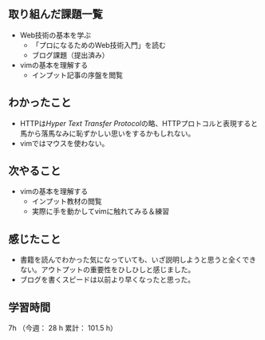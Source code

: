 ## 取り組んだ課題一覧
- Web技術の基本を学ぶ
  - 「プロになるためのWeb技術入門」を読む
  - ブログ課題（提出済み）
- vimの基本を理解する
  - インプット記事の序盤を閲覧
## わかったこと
- HTTPは*Hyper Text Transfer Protocol*の略、HTTPプロトコルと表現すると馬から落馬なみに恥ずかしい思いをするかもしれない。
- vimではマウスを使わない。
## 次やること
- vimの基本を理解する
  - インプット教材の閲覧
  - 実際に手を動かしてvimに触れてみる＆練習
## 感じたこと
- 書籍を読んでわかった気になっていても、いざ説明しようと思うと全くできない。アウトプットの重要性をひしひしと感じました。
- ブログを書くスピードは以前より早くなったと思った。
## 学習時間
7h （今週： 28 h 累計： 101.5 h）
